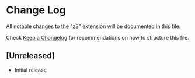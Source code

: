 # Change Log

All notable changes to the "z3" extension will be documented in this file.

Check [Keep a Changelog](http://keepachangelog.com/) for recommendations on how to structure this file.

## [Unreleased]

- Initial release